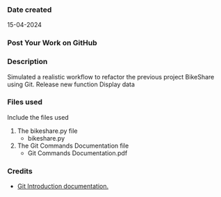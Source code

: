 ### Date created
15-04-2024

### Post Your Work on GitHub

### Description
Simulated a realistic workflow to refactor the previous project BikeShare using Git.
Release new function Display data

### Files used
Include the files used
1. The bikeshare.py file
    * bikeshare.py
2. The Git Commands Documentation file
    * Git Commands Documentation.pdf

### Credits
* [Git Introduction documentation.](https://git-scm.com/docs/user-manual)